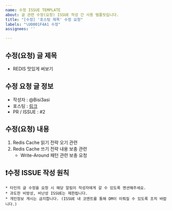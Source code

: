 ```yaml
---
name: 수정 ISSUE TEMPLATE
about: 글 관련 수정(요청) ISSUE 작성 간 사용 템플릿입니다.
title: "[수정] '포스팅 제목' 수정 요청"
labels: "\U0001F4A1 수정"
assignees: ''

---
```


<!-- 수정(요청) 글 제목 -->
## 수정(요청) 글 제목
* REDIS 맛있게 써보기

<!-- 수정(요청) 글 작성자 : 해당 작성자를 멘션해주세요 -->
<!-- 수정(요청) 글 관련 링크 : 링크 혹은 #PR, ISSUE 번호 기재 -->
## 수정 요청 글 정보
* 작성자 : @Bisi3asi
* 포스팅 : [링크](https://github.com/Bisi3asi/Planters)
* PR / ISSUE : #2


<!-- 수정(요청) 내용 -->
## 수정(요청) 내용
1. Redis Cache 읽기 전략 오기 관련
2. Redis Cache 쓰기 전략 내용 보충 관련
   - Write-Around 패턴 관련 보충 요청

<!-- 주의사항, 지우지 말 것 -->
## ❗수정 ISSUE 작성 원칙
```
* 타인의 글 수정을 요청 시 해당 알림이 작성자에게 갈 수 있도록 멘션해주세요.
* 과도한 비방성, 비난성 ISSUE는 제한됩니다.
* 개인정보 게시는 금지합니다. (ISSUE 내 코멘트를 통해 DM이 이뤄질 수 있도록 조치 바랍니다.)
```
